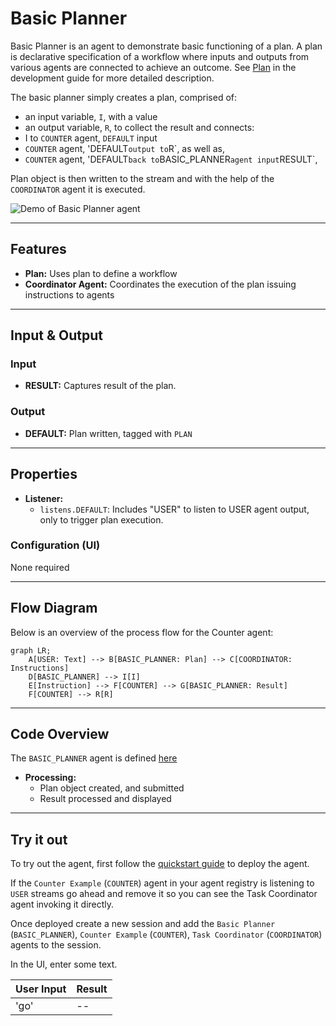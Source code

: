 # Basic Planner

Basic Planner is an agent to demonstrate basic functioning of a plan. A plan is declarative specification of a workflow where inputs and outputs from various agents are connected to achieve an outcome. See [Plan](https://github.com/rit-git/blue/tree/v0.9/agents) in the development guide for more detailed description.

The basic planner simply creates a plan, comprised of:
* an input variable, `I`, with a value
* an output variable, `R`, to collect the result
and connects:
* I to `COUNTER` agent, `DEFAULT` input
* `COUNTER` agent, 'DEFAULT` output to `R`, as well as,
* `COUNTER` agent, 'DEFAULT` back to `BASIC_PLANNER` agent input `RESULT`,
  
Plan object is then written to the stream and with the help of the `COORDINATOR` agent it is executed.

![Demo of Basic Planner agent](/docs/images/basic_planner.gif)

---

## Features

- **Plan:** Uses plan to define a workflow
- **Coordinator Agent:** Coordinates the execution of the plan issuing instructions to agents
  
---

## Input & Output

### Input

- **RESULT:** Captures result of the plan.

### Output

- **DEFAULT:** Plan written, tagged with `PLAN`

---

## Properties

- **Listener:**
  - `listens.DEFAULT`: Includes "USER" to listen to USER agent output, only to trigger plan execution.

### Configuration (UI)

None required

---

## Flow Diagram

Below is an overview of the process flow for the Counter agent:

```mermaid
graph LR;
    A[USER: Text] --> B[BASIC_PLANNER: Plan] --> C[COORDINATOR: Instructions]
    D[BASIC_PLANNER] --> I[I]
    E[Instruction] --> F[COUNTER] --> G[BASIC_PLANNER: Result]
    F[COUNTER] --> R[R]
```

---

## Code Overview

The `BASIC_PLANNER` agent is defined [here](https://github.com/rit-git/blue-examples/blob/v0.9/agents/basic_planer/src/basic_planner_agent.py)

- **Processing:**
  - Plan object created, and submitted
  - Result processed and displayed

---

## Try it out

To try out the agent, first follow the [quickstart guide](https://github.com/rit-git/blue/blob/v0.9/QUICK-START.md) to deploy the agent.

If the `Counter Example` (`COUNTER`) agent in your agent registry is listening to `USER` streams go ahead and remove it so you can see the Task Coordinator agent invoking it directly. 

Once deployed create a new session and add the `Basic Planner` (`BASIC_PLANNER`), `Counter Example` (`COUNTER`), `Task Coordinator` (`COORDINATOR`) agents to the session. 

In the UI, enter some text.

| **User Input** | **Result** |
|--------------------------------|---------|
| 'go' | -- |

